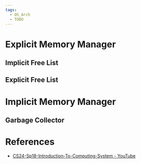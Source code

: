 ```yaml
---
tags:
  - OS_Arch
  - TODO
---
```


# Explicit Memory Manager

## Implicit Free List

## Explicit Free List

# Implicit Memory Manager

## Garbage Collector

# References

- [CS24-Sp18-Introduction-To-Computing-System - YouTube](https://youtube.com/playlist?list=PL3swII2vlVoXiqUBV524pKEsP1iBN4UBU&si=B_w5UOwuIXVU-pq_)
